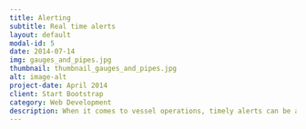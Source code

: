 ```yaml
---
title: Alerting 
subtitle: Real time alerts 
layout: default
modal-id: 5
date: 2014-07-14
img: gauges_and_pipes.jpg
thumbnail: thumbnail_gauges_and_pipes.jpg
alt: image-alt
project-date: April 2014
client: Start Bootstrap
category: Web Development
description: When it comes to vessel operations, timely alerts can be a lifesaver. Our real-time alerting system ensures you're always informed about critical issues, allowing you to take immediate action to minimize impact. By setting up customized alerts, you can stay on top of vessel performance, receive notifications when specific conditions are met, and respond quickly to issues such as system failures, weather changes, or navigation errors.
---
```


